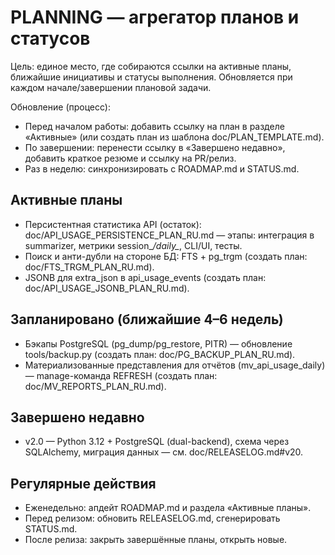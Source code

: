 # PLANNING — агрегатор планов и статусов

Цель: единое место, где собираются ссылки на активные планы, ближайшие инициативы и статусы выполнения. Обновляется при каждом начале/завершении плановой задачи.

Обновление (процесс):
- Перед началом работы: добавить ссылку на план в разделе «Активные» (или создать план из шаблона doc/PLAN_TEMPLATE.md).
- По завершении: перенести ссылку в «Завершено недавно», добавить краткое резюме и ссылку на PR/релиз.
- Раз в неделю: синхронизировать с ROADMAP.md и STATUS.md.

## Активные планы
- Персистентная статистика API (остаток): doc/API_USAGE_PERSISTENCE_PLAN_RU.md — этапы: интеграция в summarizer, метрики session_*/daily_*, CLI/UI, тесты.
- Поиск и анти-дубли на стороне БД: FTS + pg_trgm (создать план: doc/FTS_TRGM_PLAN_RU.md).
- JSONB для extra_json в api_usage_events (создать план: doc/API_USAGE_JSONB_PLAN_RU.md).

## Запланировано (ближайшие 4–6 недель)
- Бэкапы PostgreSQL (pg_dump/pg_restore, PITR) — обновление tools/backup.py (создать план: doc/PG_BACKUP_PLAN_RU.md).
- Материализованные представления для отчётов (mv_api_usage_daily) — manage-команда REFRESH (создать план: doc/MV_REPORTS_PLAN_RU.md).

## Завершено недавно
- v2.0 — Python 3.12 + PostgreSQL (dual-backend), схема через SQLAlchemy, миграция данных — см. doc/RELEASELOG.md#v20.

## Регулярные действия
- Еженедельно: апдейт ROADMAP.md и раздела «Активные планы».
- Перед релизом: обновить RELEASELOG.md, сгенерировать STATUS.md.
- После релиза: закрыть завершённые планы, открыть новые.
